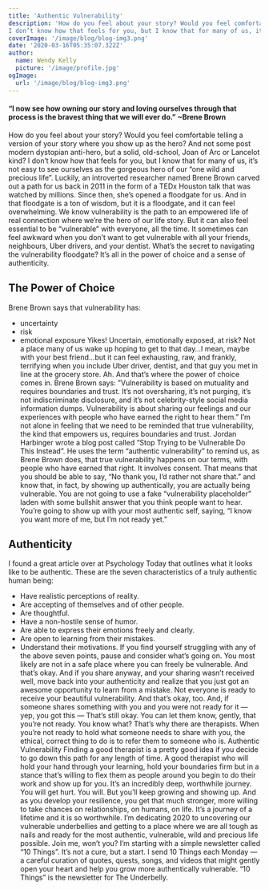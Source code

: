 ```yaml
---
title: 'Authentic Vulnerability'
description: 'How do you feel about your story? Would you feel comfortable telling a version of your story where you show up as the hero? And not some post modern dystopian anti-hero, but a solid, old-school, Joan of Arc or Lancelot kind?
I don’t know how that feels for you, but I know that for many of us, it’s not easy to see ourselves as the gorgeous hero of our “one wild and precious life”.'
coverImage: '/image/blog/blog-img3.png'
date: '2020-03-16T05:35:07.322Z'
author:
  name: Wendy Kelly
  picture: '/image/profile.jpg'
ogImage:
  url: '/image/blog/blog-img3.png'
---
```


#### “I now see how owning our story and loving ourselves through that process is the bravest thing that we will ever do.” ~Brene Brown

How do you feel about your story? Would you feel comfortable telling a version of your story where you show up as the hero? And not some post modern dystopian anti-hero, but a solid, old-school, Joan of Arc or Lancelot kind?
I don’t know how that feels for you, but I know that for many of us, it’s not easy to see ourselves as the gorgeous hero of our “one wild and precious life”.
Luckily, an introverted researcher named Brene Brown carved out a path for us back in 2011 in the form of a TEDx Houston talk that was watched by millions. Since then, she’s opened a floodgate for us.
And in that floodgate is a ton of wisdom, but it is a floodgate, and it can feel overwhelming. We know vulnerability is the path to an empowered life of real connection where we’re the hero of our life story. But it can also feel essential to be “vulnerable” with everyone, all the time. It sometimes can feel awkward when you don’t want to get vulnerable with all your friends, neighbours, Uber drivers, and your dentist.
What’s the secret to navigating the vulnerability floodgate?
It’s all in the power of choice and a sense of authenticity.

## The Power of Choice

Brene Brown says that vulnerability has:

- uncertainty
- risk
- emotional exposure
  Yikes! Uncertain, emotionally exposed, at risk? Not a place many of us wake up hoping to get to that day…I mean, maybe with your best friend…but it can feel exhausting, raw, and frankly, terrifying when you include Uber driver, dentist, and that guy you met in line at the grocery store.
  Ah. And that’s where the power of choice comes in. Brene Brown says:
  ”Vulnerability is based on mutuality and requires boundaries and trust. It’s not oversharing, it’s not purging, it’s not indiscriminate disclosure, and it’s not celebrity-style social media information dumps. Vulnerability is about sharing our feelings and our experiences with people who have earned the right to hear them.”
  I’m not alone in feeling that we need to be reminded that true vulnerability, the kind that empowers us, requires boundaries and trust.
  Jordan Harbinger wrote a blog post called “Stop Trying to be Vulnerable Do This Instead”.
  He uses the term “authentic vulnerability” to remind us, as Brene Brown does, that true vulnerability happens on our terms, with people who have earned that right. It involves consent.
  That means that you should be able to say, “No thank you, I’d rather not share that.” and know that, in fact, by showing up authentically, you are actually being vulnerable. You are not going to use a fake “vulnerability placeholder” laden with some bullshit answer that you think people want to hear. You’re going to show up with your most authentic self, saying, “I know you want more of me, but I’m not ready yet.”

## Authenticity

I found a great article over at Psychology Today that outlines what it looks like to be authentic.
These are the seven characteristics of a truly authentic human being:

- Have realistic perceptions of reality.
- Are accepting of themselves and of other people.
- Are thoughtful.
- Have a non-hostile sense of humor.
- Are able to express their emotions freely and clearly.
- Are open to learning from their mistakes.
- Understand their motivations.
  If you find yourself struggling with any of the above seven points, pause and consider what’s going on. You most likely are not in a safe place where you can freely be vulnerable.
  And that’s okay.
  And if you share anyway, and your sharing wasn’t received well, move back into your authenticity and realize that you just got an awesome opportunity to learn from a mistake. Not everyone is ready to receive your beautiful vulnerability.
  And that’s okay, too.
  And, if someone shares something with you and you were not ready for it — yep, you got this —
  That’s still okay.
  You can let them know, gently, that you’re not ready.
  You know what? That’s why there are therapists. When you’re not ready to hold what someone needs to share with you, the ethical, correct thing to do is to refer them to someone who is.
  Authentic Vulnerability
  Finding a good therapist is a pretty good idea if you decide to go down this path for any length of time.
  A good therapist who will hold your hand through your learning, hold your boundaries firm but in a stance that’s willing to flex them as people around you begin to do their work and show up for you.
  It’s an incredibly deep, worthwhile journey. You will get hurt. You will. But you’ll keep growing and showing up.
  And as you develop your resilience, you get that much stronger, more willing to take chances on relationships, on humans, on life.
  It’s a journey of a lifetime and it is so worthwhile.
  I’m dedicating 2020 to uncovering our vulnerable underbellies and getting to a place where we are all tough as nails and ready for the most authentic, vulnerable, wild and precious life possible.
  Join me, won’t you? I’m starting with a simple newsletter called “10 Things”. It’s not a cure, but a start. I send 10 Things each Monday — a careful curation of quotes, quests, songs, and videos that might gently open your heart and help you grow more authentically vulnerable.
  “10 Things” is the newsletter for The Underbelly.
